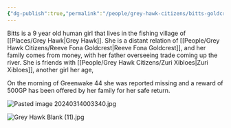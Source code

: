 ```yaml
---
{"dg-publish":true,"permalink":"/people/grey-hawk-citizens/bitts-goldcrest/"}
---
```


Bitts is a 9 year old human girl that lives in the fishing village of [[Places/Grey Hawk\|Grey Hawk]].  She is a distant relation of [[People/Grey Hawk Citizens/Reeve Fona Goldcrest\|Reeve Fona Goldcrest]], and her family comes from money, with her father overseeing trade coming up the river.  She is friends with [[People/Grey Hawk Citizens/Zuri Xibloes\|Zuri Xibloes]], another girl her age, 

On the morning of Greenwake 44 she was reported missing and a reward of 500GP has been offered by her family for her safe return.  

![Pasted image 20240314003340.jpg](/img/user/Z_Attachments/Pasted%20image%2020240314003340.jpg)

![Grey Hawk Blank (11).jpg](/img/user/Z_Attachments/Grey%20Hawk%20Blank%20(11).jpg)